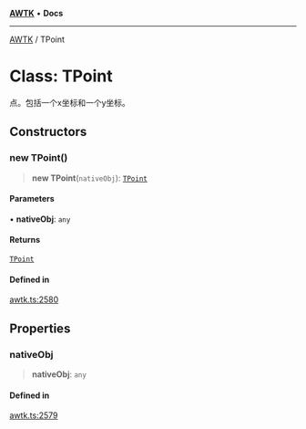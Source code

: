 [**AWTK**](../README.md) • **Docs**

***

[AWTK](../globals.md) / TPoint

# Class: TPoint

点。包括一个x坐标和一个y坐标。

## Constructors

### new TPoint()

> **new TPoint**(`nativeObj`): [`TPoint`](TPoint.md)

#### Parameters

• **nativeObj**: `any`

#### Returns

[`TPoint`](TPoint.md)

#### Defined in

[awtk.ts:2580](https://github.com/zlgopen/awtk-binding/blob/a700388ad7cc060c10001c4cf776a40433e0a4e7/tools/code_gen/js/output/awtk.ts#L2580)

## Properties

### nativeObj

> **nativeObj**: `any`

#### Defined in

[awtk.ts:2579](https://github.com/zlgopen/awtk-binding/blob/a700388ad7cc060c10001c4cf776a40433e0a4e7/tools/code_gen/js/output/awtk.ts#L2579)
